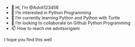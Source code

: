 - 👋 Hi, I’m @Advit123456
- 👀 I’m interested in Python Programming
- 🌱 I’m currently learning Python and Python with Turtle
- 💞️ I’m looking to collaborate on Github Python Programming
- 📫 How to reach me advitsorigami

<!---
Advit123456/Advit123456 is a ✨ special ✨ repository because its `README.md` (this file) appears on your GitHub profile.
You can click the Preview link to take a look at your changes.
--->I hope you find this well
